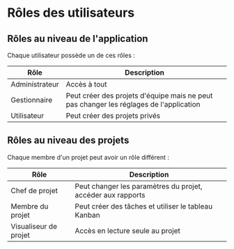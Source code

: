 Rôles des utilisateurs
======================

Rôles au niveau de l'application
--------------------------------

Chaque utilisateur possède un de ces rôles :

| Rôle           | Description                                                                            |
|----------------|----------------------------------------------------------------------------------------|
| Administrateur | Accès à tout                                                                           |
| Gestionnaire   | Peut créer des projets d'équipe mais ne peut pas changer les réglages de l'application |
| Utilisateur    | Peut créer des projets privés                                                          |

Rôles au niveau des projets
---------------------------

Chaque membre d'un projet peut avoir un rôle différent :

| Rôle                   | Description                                                          |
|------------------------|----------------------------------------------------------------------|
| Chef de projet         | Peut changer les paramètres du projet, accéder aux rapports          |
| Membre du projet       | Peut créer des tâches et utiliser le tableau Kanban                  |
| Visualiseur de projet  | Accès en lecture seule au projet                                     |
